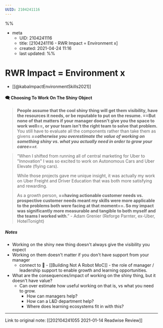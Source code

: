 ```yaml
---
UUID: 2104241116
---
```

%%
- meta
	- UID: 2104241116
	- title: [2104241116 - RWR Impact = Environment x]
	- created: 2021-04-24 11:16
	- last updated: 
%%

# RWR Impact = Environment x
- [[@kabaImpactEnvironmentSkills2021]]


#### 🗨️ Choosing To Work On The Shiny Object
> **People assume that the cool shiny thing will get them visibility, have the resources it needs, or be reputable to put on the resume. ==But none of that matters if your manager doesn't give you the space to work well==, or your team isn't the right team to solve that problem.** You still have to evaluate all the components rather than take them as givens **_==otherwise you overestimate the value of working on something shiny vs. what you actually need in order to grow your caree==r._**



> “When I shifted from running all of central marketing for Uber to "Innovation" I was so excited to work on Autonomous Cars and Uber Elevate (flying cars). 
> 
> While those projects gave me unique insight, it was actually my work on Uber Freight and Driver Education that was both more satisfying and rewarding. 
> 
> As a growth person, **==having actionable customer needs vs. prospective customer needs meant my skills were more applicable to the problems both were facing at that moment==. So my impact was significantly more measurable and tangible to both myself and the teams I worked with**.” - Adam Grenier (Reforge Parnter, ex-Uber, HotelTonight)

##### Notes

- Working on the shiny new thing doesn't always give the visibility you expect
- Working on them doesn't matter if you don't have support from your manager 
	- connect to 🔌 - [[Building Not A Robot MoC]] - the role of manager / leadership support to enable growth and learning opportunities. 
- What are the consequences/impact of working on the shiny thing, but it doesn't have value?
	- Can over estimate how useful working on that is, vs what you need to grow. 
		- How can managers help?
		- How can a L&D department help?
		- Where does learning ecosystems fit in with this?

---

Link to original note: [[202104241055 2021-01-14 Readwise Review]]